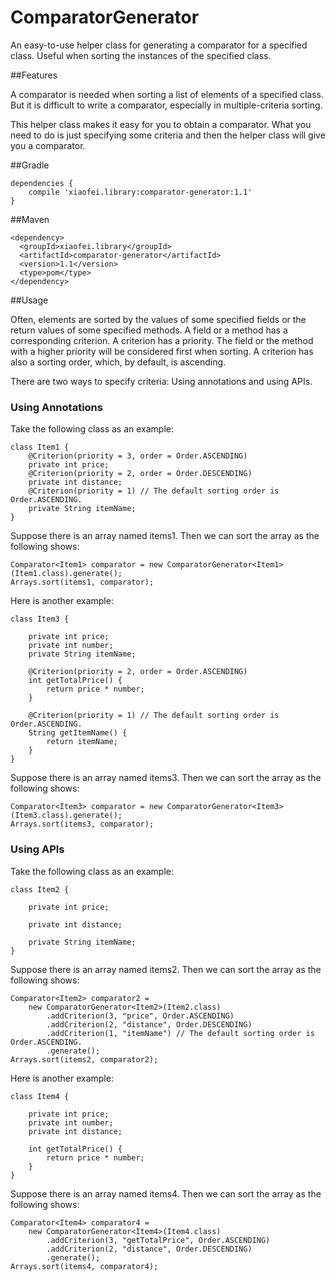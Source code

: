 # ComparatorGenerator
An easy-to-use helper class for generating a comparator for a specified class. Useful when sorting the instances of the specified class.

##Features

A comparator is needed when sorting a list of elements of a specified class. But it is difficult to write a comparator, especially in multiple-criteria sorting.

This helper class makes it easy for you to obtain a comparator. What you need to do is just specifying some criteria and then the helper class will give you a comparator.

##Gradle


```
dependencies {
    compile 'xiaofei.library:comparator-generator:1.1'
}
```

##Maven

```
<dependency>
  <groupId>xiaofei.library</groupId>
  <artifactId>comparator-generator</artifactId>
  <version>1.1</version>
  <type>pom</type>
</dependency>
```


##Usage

Often, elements are sorted by the values of some specified fields or the return values of some specified methods. A field or a method has a corresponding criterion. A criterion has a priority. The field or the method with a higher priority will be considered first when sorting. A criterion has also a sorting order, which, by default, is ascending.

There are two ways to specify criteria: Using annotations and using APIs.

### Using Annotations

Take the following class as an example:

```
class Item1 {
    @Criterion(priority = 3, order = Order.ASCENDING)
    private int price;
    @Criterion(priority = 2, order = Order.DESCENDING)
    private int distance;
    @Criterion(priority = 1) // The default sorting order is Order.ASCENDING.
    private String itemName;
}
```

Suppose there is an array named items1. Then we can sort the array as the following shows:

```
Comparator<Item1> comparator = new ComparatorGenerator<Item1>(Item1.class).generate();
Arrays.sort(items1, comparator);
```

Here is another example:

```
class Item3 {
	
    private int price;
    private int number;
    private String itemName;
    
    @Criterion(priority = 2, order = Order.ASCENDING)
    int getTotalPrice() {
        return price * number;
    }
    
    @Criterion(priority = 1) // The default sorting order is Order.ASCENDING.
    String getItemName() {
        return itemName;
    }
}
```

Suppose there is an array named items3. Then we can sort the array as the following shows:

```
Comparator<Item3> comparator = new ComparatorGenerator<Item3>(Item3.class).generate();
Arrays.sort(items3, comparator);
```


### Using APIs

Take the following class as an example:

```
class Item2 {
	
    private int price;
	
    private int distance;
	
    private String itemName;
}
```

Suppose there is an array named items2. Then we can sort the array as the following shows:

```
Comparator<Item2> comparator2 =
    new ComparatorGenerator<Item2>(Item2.class)
        .addCriterion(3, "price", Order.ASCENDING)
        .addCriterion(2, "distance", Order.DESCENDING)
        .addCriterion(1, "itemName") // The default sorting order is Order.ASCENDING.
        .generate();
Arrays.sort(items2, comparator2);
```

Here is another example:


```
class Item4 {
	
    private int price;
    private int number;
    private int distance;
    
    int getTotalPrice() {
        return price * number;
    }
}
```

Suppose there is an array named items4. Then we can sort the array as the following shows:

```
Comparator<Item4> comparator4 =
    new ComparatorGenerator<Item4>(Item4.class)
        .addCriterion(3, "getTotalPrice", Order.ASCENDING)
        .addCriterion(2, "distance", Order.DESCENDING)
        .generate();
Arrays.sort(items4, comparator4);
```
